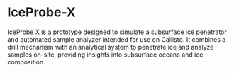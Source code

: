 # IceProbe-X
IceProbe X is a prototype designed to simulate a subsurface ice penetrator and automated sample analyzer intended for use on Callisto. It combines a drill mechanism with an analytical system to penetrate ice and analyze samples on-site, providing insights into subsurface oceans and ice composition.
